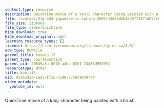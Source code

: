 ```yaml
---
content_type: resource
description: QuickTime movie of a kanji character being painted with a brush.
file: /courses/21g-504-japanese-iv-spring-2009/43d65d2b1ed3f71671d877c9da04077d_Kanji15.mov
file_size: 2186969
file_type: video/quicktime
hide_download: true
hide_download_original: null
learning_resource_types: []
license: https://creativecommons.org/licenses/by-nc-sa/4.0/
ocw_type: OCWFile
parent_title: Lesson 17
parent_type: CourseSection
parent_uid: 20539a8a-0070-a3dc-0491-23486d993904
resourcetype: Other
title: Kanji15
uid: 43d65d2b-1ed3-f716-71d8-77c9da04077d
video_metadata:
  youtube_id: null
---
```

QuickTime movie of a kanji character being painted with a brush.